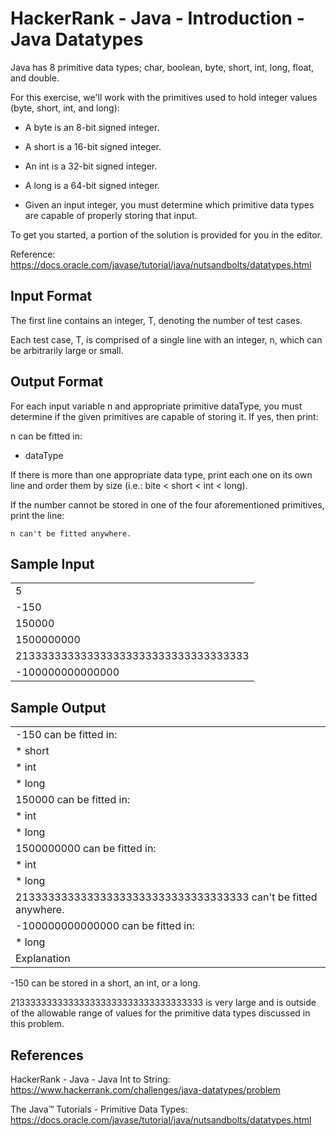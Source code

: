 # HackerRank - Java - Introduction - Java Datatypes

Java has 8 primitive data types; char, boolean, byte, short, int, long, float, and double. 

For this exercise, we'll work with the primitives used to hold integer values (byte, short, int, and long):

- A byte is an 8-bit signed integer.
- A short is a 16-bit signed integer.
- An int is a 32-bit signed integer.
- A long is a 64-bit signed integer.

- Given an input integer, you must determine which primitive data types are capable of properly storing that input.

To get you started, a portion of the solution is provided for you in the editor.

Reference: https://docs.oracle.com/javase/tutorial/java/nutsandbolts/datatypes.html


## Input Format

The first line contains an integer, T, denoting the number of test cases.

Each test case, T, is comprised of a single line with an integer, n, which can be arbitrarily large or small.


## Output Format

For each input variable n and appropriate primitive dataType, 
you must determine if the given primitives are capable of storing it. 
If yes, then print:

n can be fitted in:
* dataType

If there is more than one appropriate data type, print each one on its own line and order them by size 
(i.e.: bite < short < int < long).

If the number cannot be stored in one of the four aforementioned primitives, print the line:

`n can't be fitted anywhere.`


## Sample Input

|                                      |
|--------------------------------------|
| 5                                    |
| -150                                 |
| 150000                               |
| 1500000000                           |
| 213333333333333333333333333333333333 |
| -100000000000000                     |


## Sample Output

|                                                                |
|----------------------------------------------------------------|
| -150 can be fitted in:                                         |
| * short                                                        |
| * int                                                          |
| * long                                                         |
| 150000 can be fitted in:                                       |
| * int                                                          |
| * long                                                         |
| 1500000000 can be fitted in:                                   |
| * int                                                          |
| * long                                                         |
| 213333333333333333333333333333333333 can't be fitted anywhere. |
| -100000000000000 can be fitted in:                             |
| * long                                                         |
| Explanation                                                    |

-150 can be stored in a short, an int, or a long.

213333333333333333333333333333333333 is very large and is outside of the allowable range of values 
for the primitive data types discussed in this problem.


## References
HackerRank - Java - Java Int to String:
https://www.hackerrank.com/challenges/java-datatypes/problem

The Java™ Tutorials - Primitive Data Types:
https://docs.oracle.com/javase/tutorial/java/nutsandbolts/datatypes.html